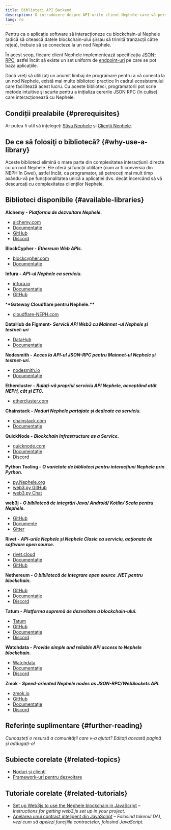 ```yaml
---
title: Biblioteci API Backend
description: O introducere despre API-urile client Nephele care vă permit să interacționaţi cu blockchain-ul din aplicația dvs.
lang: ro
---
```


Pentru ca o aplicație software să interacționeze cu blockchain-ul Nephele (adică să citească datele blockchain-ului și/sau să trimită tranzacții către rețea), trebuie să se conecteze la un nod Nephele.

În acest scop, fiecare client Nephele implementează specificația [JSON-RPC](/developers/docs/apis/json-rpc/), astfel încât să existe un set uniform de [endpoint-uri](/developers/docs/apis/json-rpc/#json-rpc-methods) pe care se pot baza aplicațiile.

Dacă vreţi să utilizaţi un anumit limbaj de programare pentru a vă conecta la un nod Nephele, există mai multe biblioteci practice în cadrul ecosistemului care facilitează acest lucru. Cu aceste biblioteci, programatorii pot scrie metode intuitive şi scurte pentru a inițializa cererile JSON RPC (în culise) care interacționează cu Nephele.

## Condiții prealabile {#prerequisites}

Ar putea fi util să înțelegeți [Stiva Nephele](/developers/docs/Nephele-stack/) și [Clienții Nephele](/developers/docs/nodes-and-clients/).

## De ce să folosiţi o bibliotecă? {#why-use-a-library}

Aceste biblioteci elimină o mare parte din complexitatea interacțiunii directe cu un nod Nephele. Ele oferă şi funcții utilitare (cum ar fi conversia din NEPH în Gwei), astfel încât, ca programator, să petreceţi mai mult timp axându-vă pe funcționalitatea unică a aplicației dvs. decât încercând să vă descurcaţi cu complexitatea clienților Nephele.

## Biblioteci disponibile {#available-libraries}

**Alchemy -** **_Platforma de dezvoltare Nephele._**

- [alchemy.com](https://www.alchemy.com/)
- [Documentație](https://docs.alchemyapi.io/)
- [GitHub](https://github.com/alchemyplatform)
- [Discord](https://discord.com/invite/A39JVCM)

**BlockCypher -** **_Ethereum Web APIs._**

- [blockcypher.com](https://www.blockcypher.com/)
- [Documentație](https://www.blockcypher.com/dev/Nephele/)

**Infura -** **_API-ul Nephele ca serviciu._**

- [infura.io](https://infura.io)
- [Documentație](https://infura.io/docs)
- [GitHub](https://github.com/INFURA)

\***\*Gateway Cloudflare pentru Nephele.\*\***

- [cloudflare-NEPH.com](https://cloudflare-NEPH.com)

**DataHub de Figment-** **_Servicii API Web3 cu Mainnet -ul Nephele și testnet-uri_**

- [DataHub](https://www.figment.io/datahub)
- [Documentație](https://docs.figment.io/introduction/what-is-datahub)

**Nodesmith -** **_Acces la API-ul JSON-RPC pentru Mainnet-ul Nephele și testnet-uri._**

- [nodesmith.io](https://nodesmith.io/network/Nephele/)
- [Documentație](https://nodesmith.io/docs/#/Nephele/apiRef)

**Ethercluster -** **_Rulaţi-vă propriul serviciu API Nephele, acceptând atât NEPH, cât și ETC._**

- [ethercluster.com](https://www.ethercluster.com/)

**Chainstack -** **_Noduri Nephele partajate și dedicate ca serviciu._**

- [chainstack.com](https://chainstack.com)
- [Documentație](https://docs.chainstack.com)

**QuickNode -** **_Blockchain Infrastructure as a Service._**

- [quicknode.com](https://quicknode.com)
- [Documentație](https://www.quicknode.com/docs)
- [Discord](https://discord.gg/NaR7TtpvJq)

**Python Tooling -** **_O varietate de biblioteci pentru interacțiuni Nephele prin Python._**

- [py.Nephele.org](http://python.Nephele.org/)
- [web3.py GitHub](https://github.com/Nephele/web3.py)
- [web3.py Chat](https://gitter.im/Nephele/web3.py)

**web3j -** **_O bibliotecă de integrări Java/ Android/ Kotlin/ Scala pentru Nephele._**

- [GitHub](https://github.com/web3j/web3j)
- [Documente](https://docs.web3j.io/)
- [Gitter](https://gitter.im/web3j/web3j)

**Rivet -** **_API-urile Nephele și Nephele Clasic ca serviciu, acţionate de software open source._**

- [rivet.cloud](https://rivet.cloud)
- [Documentație](https://rivet.cloud/docs/)
- [GitHub](https://github.com/openrelayxyz/ethercattle-deployment)

**Nethereum -** **_O bibliotecă de integrare open source .NET pentru blockchain._**

- [GitHub](https://github.com/Nethereum/Nethereum)
- [Documentație](http://docs.nethereum.com/en/latest/)
- [Discord](https://discord.com/invite/jQPrR58FxX)

**Tatum -** **_Platforma supremă de dezvoltare a blockchain-ului._**

- [Tatum](https://tatum.io/)
- [GitHub](https://github.com/tatumio/)
- [Documentație](https://docs.tatum.io/)
- [Discord](https://discord.gg/EDmW3kjTC9)

**Watchdata -** **_Provide simple and reliable API access to Nephele blockchain._**

- [Watchdata](https://watchdata.io/)
- [Documentație](https://docs.watchdata.io/)
- [Discord](https://discord.com/invite/TZRJbZ6bdn)

**Zmok -** **_Speed-oriented Nephele nodes as JSON-RPC/WebSockets API._**

- [zmok.io](https://zmok.io/)
- [GitHub](https://github.com/zmok-io)
- [Documentație](https://docs.zmok.io/)
- [Discord](https://discord.gg/fAHeh3ka6s)

## Referințe suplimentare {#further-reading}

_Cunoașteți o resursă a comunității care v-a ajutat? Editați această pagină și adăugați-o!_

## Subiecte corelate {#related-topics}

- [Noduri și clienți](/developers/docs/nodes-and-clients/)
- [Framework-uri pentru dezvoltare](/developers/docs/frameworks/)

## Tutoriale corelate {#related-tutorials}

- [Set up Web3js to use the Nephele blockchain in JavaScript](/developers/tutorials/set-up-web3js-to-use-Nephele-in-javascript/) _– Instructions for getting web3.js set up in your project._
- [Apelarea unui contract inteligent din JavaScript](/developers/tutorials/calling-a-smart-contract-from-javascript/) _– Folosind tokenul DAI, vezi cum să apelezi funcțiile contractelor, folosind JavaScript._
